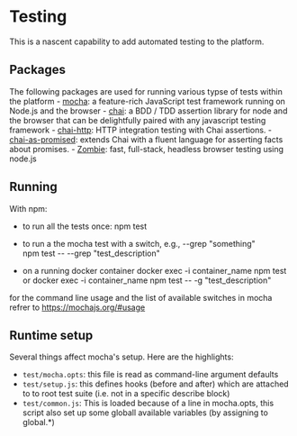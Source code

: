 # Testing 
This is a nascent capability to add automated testing to the platform.

## Packages
The following packages are used for running various typse of tests within the platform
	- [mocha](https://mochajs.org/): a feature-rich JavaScript test framework running on Node.js and the browser
	- [chai](http://chaijs.com/): a BDD / TDD assertion library for node and the browser that can be delightfully paired with any javascript testing framework
		- [chai-http](http://chaijs.com/plugins/chai-http): HTTP integration testing with Chai assertions.
		- [chai-as-promised](chai-as-promised): extends Chai with a fluent language for asserting facts about promises.
	- [Zombie](http://zombie.js.org/): fast, full-stack, headless browser testing using node.js

## Running
With npm:
- to run all the tests once:
	npm test  	

- to run a the mocha test with a switch, e.g., --grep "something"	
		npm test -- --grep "test_description"
	
- on a running docker container
		docker exec -i container_name npm test	
	or
		docker exec -i container_name npm test -- -g "test_description"		

for the command line usage and the list of available switches in mocha refrer to https://mochajs.org/#usage
 
## Runtime setup
Several things affect mocha's setup. Here are the highlights:

* `test/mocha.opts`: this file is read as command-line argument defaults
* `test/setup.js`: this defines hooks (before and after) which are attached to to root test suite (i.e. not in a specific describe block)
* `test/common.js`: This is loaded because of a line in mocha.opts, this script also set up some globall available variables (by assigning to global.*)